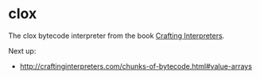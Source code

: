 # clox
The clox bytecode interpreter from the book [Crafting Interpreters](https://craftinginterpreters.com).

Next up:

- http://craftinginterpreters.com/chunks-of-bytecode.html#value-arrays